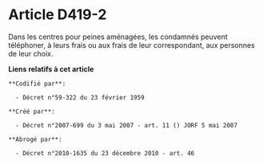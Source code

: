 # Article D419-2

Dans les centres pour peines aménagées, les condamnés peuvent téléphoner, à leurs frais ou aux frais de leur correspondant,
aux personnes de leur choix.

**Liens relatifs à cet article**

	**Codifié par**:

	  - Décret n°59-322 du 23 février 1959

	**Créé par**:

	  - Décret n°2007-699 du 3 mai 2007 - art. 11 () JORF 5 mai 2007

	**Abrogé par**:

	  - Décret n°2010-1635 du 23 décembre 2010 - art. 46
